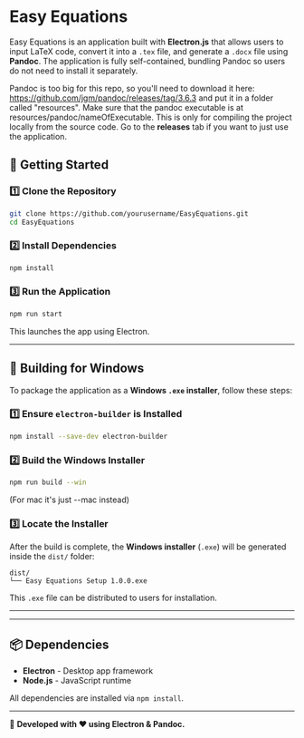 # Easy Equations

Easy Equations is an application built with **Electron.js** that allows users to input LaTeX code, convert it into a `.tex` file, and generate a `.docx` file using **Pandoc**. The application is fully self-contained, bundling Pandoc so users do not need to install it separately.

Pandoc is too big for this repo, so you'll need to download it here: https://github.com/jgm/pandoc/releases/tag/3.6.3 and put it in a folder called "resources". Make sure that the pandoc executable is at resources/pandoc/nameOfExecutable. This is only for compiling the project locally from the source code. Go to the **releases** tab if you want to just use the application.

## 🚀 Getting Started

### **1️⃣ Clone the Repository**
```sh
git clone https://github.com/yourusername/EasyEquations.git
cd EasyEquations
```

### **2️⃣ Install Dependencies**
```sh
npm install
```

### **3️⃣ Run the Application**
```sh
npm run start
```
This launches the app using Electron.

---

## 🔨 Building for Windows

To package the application as a **Windows `.exe` installer**, follow these steps:

### **1️⃣ Ensure `electron-builder` is Installed**
```sh
npm install --save-dev electron-builder
```

### **2️⃣ Build the Windows Installer**
```sh
npm run build --win
```
(For mac it's just --mac instead)

### **3️⃣ Locate the Installer**
After the build is complete, the **Windows installer** (`.exe`) will be generated inside the `dist/` folder:
```
dist/
└── Easy Equations Setup 1.0.0.exe
```
This `.exe` file can be distributed to users for installation.

---

---

## 📦 Dependencies
- **Electron** - Desktop app framework  
- **Node.js** - JavaScript runtime  

All dependencies are installed via `npm install`.

---

🚀 **Developed with ❤️ using Electron & Pandoc.**

